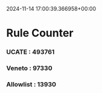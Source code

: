 2024-11-14 17:00:39.366958+00:00
# Rule Counter 
 ### UCATE : 493761

 ### Veneto : 97330

 ### Allowlist : 13930